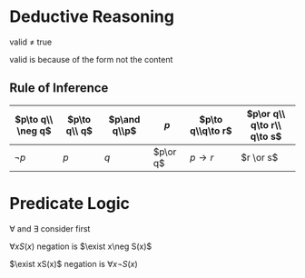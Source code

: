 # Deductive Reasoning

valid $\neq$ true

valid is because of the form not the content

## Rule of Inference


| $p\to q\\ \neg q$ | $p\to q\\ q$ | $p\and q\\p$ | $p$      | $p\to q\\q\to r$ | $p\or q\\ q\to r\\ q\to s$ |
| ----------------- | ------------ | ------------ | -------- | ---------------- | -------------------------- |
| $\neg p$          | $p$          | $q$          | $p\or q$ | $p\to r$         | $r \or s$                  |

# Predicate Logic

$\forall$ and $\exists$ consider first

$\forall xS(x)$ negation is $\exist x\neg S(x)$

$\exist xS(x)$ negation is $\forall x\neg S(x)$
